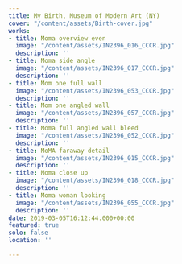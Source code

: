 ```yaml
---
title: My Birth, Museum of Modern Art (NY)
cover: "/content/assets/Birth-cover.jpg"
works:
- title: Moma overview even
  image: "/content/assets/IN2396_016_CCCR.jpg"
  description: ''
- title: Moma side angle
  image: "/content/assets/IN2396_017_CCCR.jpg"
  description: ''
- title: Mom one full wall
  image: "/content/assets/IN2396_053_CCCR.jpg"
  description: ''
- title: Mom one angled wall
  image: "/content/assets/IN2396_057_CCCR.jpg"
  description: ''
- title: Moma full angled wall bleed
  image: "/content/assets/IN2396_052_CCCR.jpg"
  description: ''
- title: MoMA faraway detail
  image: "/content/assets/IN2396_015_CCCR.jpg"
  description: ''
- title: Moma close up
  image: "/content/assets/IN2396_018_CCCR.jpg"
  description: ''
- title: Moma woman looking
  image: "/content/assets/IN2396_055_CCCR.jpg"
  description: ''
date: 2019-03-05T16:12:44.000+00:00
featured: true
solo: false
location: ''

---
```

